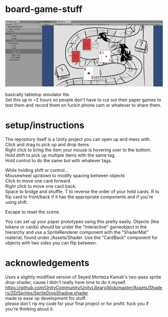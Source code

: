 # board-game-stuff

![picture of what it looks like wew](https://github.com/Mezzelo/board-game-stuff/blob/master/samplePic2.png)

basically tabletop simulator lite.    
Set this up in ~2 hours so people don't have to cut out their paper games to test them and record them on fuckin phone cam or whatever to share them.

# setup/instructions

The repository itself is a Unity project you can open up and mess with.    
Click and drag to pick up and drop items.    
Right click to bring the item your mouse is hovering over to the bottom.    
Hold shift to pick up multiple items with the same tag.    
Hold control to do the same but with whatever tags.    

While holding shift or control...    
Mousewheel up/down to modify spacing between objects    
Click to move one card forward.    
Right click to move one card back.    
Space to bridge and shuffle.
T to reverse the order of your held cards.
R to flip card to front/back if it has the appropriate components and if you're using shift.

Escape to reset the scene.

You can set up your paper prototypes using this pretty easily.  Objects (like tokens or cards) should be under the "Interactive" gameobject in the hierarchy and use a SpriteRenderer component with the "ShaderMat" material, found under /Assets/Shader.  Use the "CardBack" component for objects with two sides you can flip between.

# acknowledgements

Uses a slightly modified version of Seyed Morteza Kamali's two-pass sprite drop-shader, cause I didn't really have time to do it myself.  https://github.com/UnityCommunity/UnityLibrary/blob/master/Assets/Shaders/2D/Sprites/SpriteDropShadow.shader    
made to ease up development for stuff.    
please don't rip my code for your final project or for profit.  fuck you if you're thinking about it.
